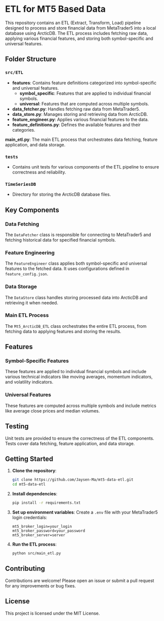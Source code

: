 # ETL for MT5 Based Data

This repository contains an ETL (Extract, Transform, Load) pipeline designed to process and store financial data from MetaTrader5 into a local database using ArcticDB. The ETL process includes fetching raw data, applying various financial features, and storing both symbol-specific and universal features. 

## Folder Structure

### `src/ETL`
- **features**: Contains feature definitions categorized into symbol-specific and universal features.
  - **symbol_specific**: Features that are applied to individual financial symbols.
  - **universal**: Features that are computed across multiple symbols.
- **data_fetcher.py**: Handles fetching raw data from MetaTrader5.
- **data_store.py**: Manages storing and retrieving data from ArcticDB.
- **feature_engineer.py**: Applies various financial features to the data.
- **feature_definitions.py**: Defines the available features and their categories.

**main_etl.py**: The main ETL process that orchestrates data fetching, feature application, and data storage.

### `tests`
- Contains unit tests for various components of the ETL pipeline to ensure correctness and reliability.

### `TimeSeriesDB`
- Directory for storing the ArcticDB database files.

## Key Components

### Data Fetching
The `DataFetcher` class is responsible for connecting to MetaTrader5 and fetching historical data for specified financial symbols.

### Feature Engineering
The `FeatureEngineer` class applies both symbol-specific and universal features to the fetched data. It uses configurations defined in `feature_config.json`.

### Data Storage
The `DataStore` class handles storing processed data into ArcticDB and retrieving it when needed.

### Main ETL Process
The `Mt5_ArcticDB_ETL` class orchestrates the entire ETL process, from fetching data to applying features and storing the results.

## Features

### Symbol-Specific Features
These features are applied to individual financial symbols and include various technical indicators like moving averages, momentum indicators, and volatility indicators.

### Universal Features
These features are computed across multiple symbols and include metrics like average close prices and median volumes.

## Testing
Unit tests are provided to ensure the correctness of the ETL components. Tests cover data fetching, feature application, and data storage.

## Getting Started

1. **Clone the repository**:
   ```sh
   git clone https://github.com/Jaysen-Ma/mt5-data-etl.git
   cd mt5-data-etl
   ```

2. **Install dependencies**:
   ```sh
   pip install -r requirements.txt
   ```

3. **Set up environment variables**:
   Create a `.env` file with your MetaTrader5 login credentials:
   ```env
   mt5_broker_login=your_login
   mt5_broker_password=your_password
   mt5_broker_server=server
   ```

4. **Run the ETL process**:
   ```sh
   python src/main_etl.py
   ```

## Contributing
Contributions are welcome! Please open an issue or submit a pull request for any improvements or bug fixes.

## License
This project is licensed under the MIT License.